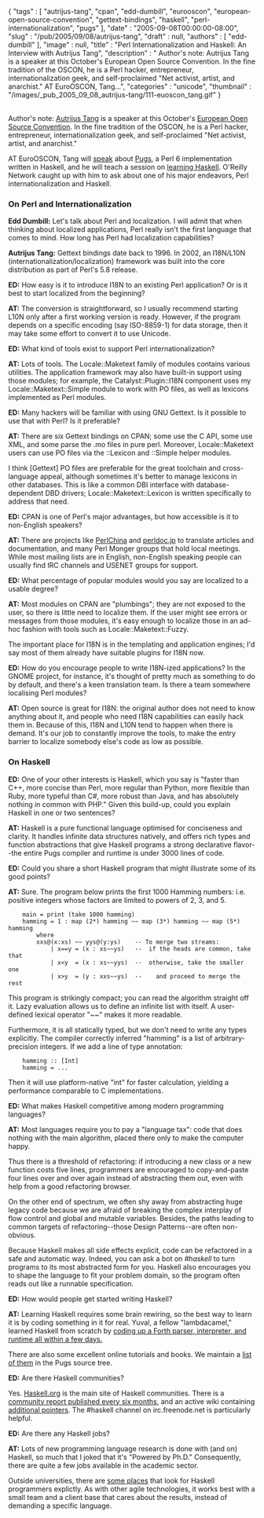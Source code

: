 {
   "tags" : [
      "autrijus-tang",
      "cpan",
      "edd-dumbill",
      "eurooscon",
      "european-open-source-convention",
      "gettext-bindings",
      "haskell",
      "perl-internationalization",
      "pugs"
   ],
   "date" : "2005-09-08T00:00:00-08:00",
   "slug" : "/pub/2005/09/08/autrijus-tang",
   "draft" : null,
   "authors" : [
      "edd-dumbill"
   ],
   "image" : null,
   "title" : "Perl Internationalization and Haskell: An Interview with Autrijus Tang",
   "description" : " Author's note: Autrijus Tang is a speaker at this October's European Open Source Convention. In the fine tradition of the OSCON, he is a Perl hacker, entrepreneur, internationalization geek, and self-proclaimed \"Net activist, artist, and anarchist.\" AT EuroOSCON, Tang...",
   "categories" : "unicode",
   "thumbnail" : "/images/_pub_2005_09_08_autrijus-tang/111-euoscon_tang.gif"
}





\
Author's note: [Autrijus
Tang](http://conferences.oreillynet.com/cs/eurooscon/view/e_spkr/1249?CMP=ILC-PS2458945551&ATT=%7Bcs.here%7D)
is a speaker at this October's [European Open Source
Convention](http://conferences.oreillynet.com/eurooscon/?CMP=ILC-PS2458945551&ATT=%7Bcs.here%7D).
In the fine tradition of the OSCON, he is a Perl hacker, entrepreneur,
internationalization geek, and self-proclaimed "Net activist, artist,
and anarchist."

AT EuroOSCON, Tang will
[speak](http://conferences.oreillynet.com/cs/eurooscon/view/e_sess/7279?CMP=ILC-PS2458945551&ATT=%7Bcs.here%7D)
about [Pugs](http://www.pugscode.org/), a Perl 6 implementation written
in Haskell, and he will teach a session on [learning
Haskell](http://conferences.oreillynet.com/cs/eurooscon/view/e_sess/7231?CMP=ILC-PS2458945551&ATT=%7Bcs.here%7D).
O'Reilly Network caught up with him to ask about one of his major
endeavors, Perl internationalization and Haskell.

### On Perl and Internationalization

**Edd Dumbill:** Let's talk about Perl and localization. I will admit
that when thinking about localized applications, Perl really isn't the
first language that comes to mind. How long has Perl had localization
capabilities?

**Autrijus Tang:** Gettext bindings date back to 1996. In 2002, an
I18N/L10N (internationalization/localization) framework was built into
the core distribution as part of Perl's 5.8 release.

**ED:** How easy is it to introduce I18N to an existing Perl
application? Or is it best to start localized from the beginning?

**AT:** The conversion is straightforward, so I usually recommend
starting L10N only after a first working version is ready. However, if
the program depends on a specific encoding (say ISO-8859-1) for data
storage, then it may take some effort to convert it to use Unicode.

**ED:** What kind of tools exist to support Perl internationalization?

**AT:** Lots of tools. The Locale::Maketext family of modules contains
various utilities. The application framework may also have built-in
support using those modules; for example, the Catalyst::Plugin::I18N
component uses my Locale::Maketext::Simple module to work with PO files,
as well as lexicons implemented as Perl modules.

**ED:** Many hackers will be familiar with using GNU Gettext. Is it
possible to use that with Perl? Is it preferable?

**AT:** There are six Gettext bindings on CPAN; some use the C API, some
use XML, and some parse the .mo files in pure perl. Moreover,
Locale::Maketext users can use PO files via the ::Lexicon and ::Simple
helper modules.

I think \[Gettext\] PO files are preferable for the great toolchain and
cross-language appeal, although sometimes it's better to manage lexicons
in other databases. This is like a common DBI interface with
database-dependent DBD drivers; Locale::Maketext::Lexicon is written
specifically to address that need.

**ED:** CPAN is one of Perl's major advantages, but how accessible is it
to non-English speakers?

**AT:** There are projects like [PerlChina](http://www.perlchina.org/)
and [perldoc.jp](http://perldoc.jp/) to translate articles and
documentation, and many Perl Monger groups that hold local meetings.
While most mailing lists are in English, non-English speaking people can
usually find IRC channels and USENET groups for support.

**ED:** What percentage of popular modules would you say are localized
to a usable degree?

**AT:** Most modules on CPAN are "plumbings"; they are not exposed to
the user, so there is little need to localize them. If the user might
see errors or messages from those modules, it's easy enough to localize
those in an ad-hoc fashion with tools such as Locale::Maketext::Fuzzy.

The important place for I18N is in the templating and application
engines; I'd say most of them already have suitable plugins for I18N
now.

**ED:** How do you encourage people to write I18N-ized applications? In
the GNOME project, for instance, it's thought of pretty much as
something to do by default, and there's a keen translation team. Is
there a team somewhere localising Perl modules?

**AT:** Open source is great for I18N: the original author does not need
to know anything about it, and people who need I18N capabilities can
easily hack them in. Because of this, I18N and L10N tend to happen when
there is demand. It's our job to constantly improve the tools, to make
the entry barrier to localize somebody else's code as low as possible.

### On Haskell

**ED:** One of your other interests is Haskell, which you say is "faster
than C++, more concise than Perl, more regular than Python, more
flexible than Ruby, more typeful than C\#, more robust than Java, and
has absolutely nothing in common with PHP." Given this build-up, could
you explain Haskell in one or two sentences?

**AT:** Haskell is a pure functional language optimised for conciseness
and clarity. It handles infinite data structures natively, and offers
rich types and function abstractions that give Haskell programs a strong
declarative flavor--the entire Pugs compiler and runtime is under 3000
lines of code.

**ED:** Could you share a short Haskell program that might illustrate
some of its good points?

**AT:** Sure. The program below prints the first 1000 Hamming numbers:
i.e. positive integers whose factors are limited to powers of 2, 3, and
5.

        main = print (take 1000 hamming)
        hamming = 1 : map (2*) hamming ~~ map (3*) hamming ~~ map (5*) hamming
            where
            xxs@(x:xs) ~~ yys@(y:ys)    -- To merge two streams:
                | x==y = (x : xs~~ys)   --  if the heads are common, take that
                | x<y  = (x : xs~~yys)  --  otherwise, take the smaller one
                | x>y  = (y : xxs~~ys)  --    and proceed to merge the rest

This program is strikingly compact; you can read the algorithm straight
off it. Lazy evaluation allows us to define an infinite list with
itself. A user-defined lexical operator "\~\~" makes it more readable.

Furthermore, it is all statically typed, but we don't need to write any
types explicitly. The compiler correctly inferred "hamming" is a list of
arbitrary-precision integers. If we add a line of type annotation:

        hamming :: [Int]
        hamming = ...

Then it will use platform-native "int" for faster calculation, yielding
a performance comparable to C implementations.

**ED:** What makes Haskell competitive among modern programming
languages?

**AT:** Most languages require you to pay a "language tax": code that
does nothing with the main algorithm, placed there only to make the
computer happy.

Thus there is a threshold of refactoring: if introducing a new class or
a new function costs five lines, programmers are encouraged to
copy-and-paste four lines over and over again instead of abstracting
them out, even with help from a good refactoring browser.

On the other end of spectrum, we often shy away from abstracting huge
legacy code because we are afraid of breaking the complex interplay of
flow control and global and mutable variables. Besides, the paths
leading to common targets of refactoring--those Design Patterns--are
often non-obvious.

Because Haskell makes all side effects explicit, code can be refactored
in a safe and automatic way. Indeed, you can ask a bot on *\#haskell* to
turn programs to its most abstracted form for you. Haskell also
encourages you to shape the language to fit your problem domain, so the
program often reads out like a runnable specification.

**ED:** How would people get started writing Haskell?

**AT:** Learning Haskell requires some brain rewiring, so the best way
to learn it is by coding something in it for real. Yuval, a fellow
"lambdacamel," learned Haskell from scratch by [coding up a Forth
parser, interpreter, and runtime all within a few
days.](http://perlcabal.org/~nothingmuch/harrorth/)

There are also some excellent online tutorials and books. We maintain a
[list of them](http://svn.openfoundry.org/pugs/READTHEM) in the Pugs
source tree.

**ED:** Are there Haskell communities?

Yes. [Haskell.org](http://haskell.org/) is the main site of Haskell
communities. There is a [community report published every six
months](http://haskell.org/communities/), and an active wiki containing
[additional pointers](http://haskell.org/hawiki/HaskellCommunities). The
\#haskell channel on irc.freenode.net is particularly helpful.

**ED:** Are there any Haskell jobs?

**AT:** Lots of new programming language research is done with (and on)
Haskell, so much that I joked that it's "Powered by Ph.D." Consequently,
there are quite a few jobs available in the academic sector.

Outside universities, there are [some
places](http://haskell.org/jobs.html) that look for Haskell programmers
explictly. As with other agile technologies, it works best with a small
team and a client base that cares about the results, instead of
demanding a specific language.



